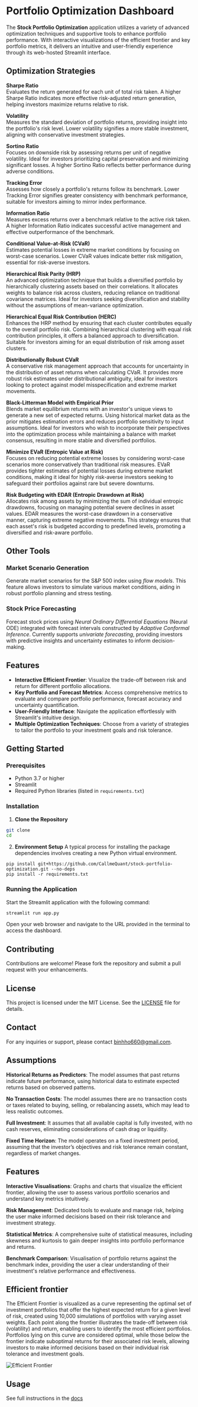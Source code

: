 
# Portfolio Optimization Dashboard

The **Stock Portfolio Optimization** application utilizes a variety of advanced optimization techniques and supportive tools to enhance portfolio performance. With interactive visualizations of the efficient frontier and key portfolio metrics, it delivers an intuitive and user-friendly experience through its web-hosted Streamlit interface.
## Optimization Strategies

**Sharpe Ratio**  
Evaluates the return generated for each unit of total risk taken. A higher Sharpe Ratio indicates more effective risk-adjusted return generation, helping investors maximize returns relative to risk.

**Volatility**  
Measures the standard deviation of portfolio returns, providing insight into the portfolio's risk level. Lower volatility signifies a more stable investment, aligning with conservative investment strategies.

**Sortino Ratio**  
Focuses on downside risk by assessing returns per unit of negative volatility. Ideal for investors prioritizing capital preservation and minimizing significant losses. A higher Sortino Ratio reflects better performance during adverse conditions.

**Tracking Error**  
Assesses how closely a portfolio's returns follow its benchmark. Lower Tracking Error signifies greater consistency with benchmark performance, suitable for investors aiming to mirror index performance.

**Information Ratio**  
Measures excess returns over a benchmark relative to the active risk taken. A higher Information Ratio indicates successful active management and effective outperformance of the benchmark.

**Conditional Value-at-Risk (CVaR)**  
Estimates potential losses in extreme market conditions by focusing on worst-case scenarios. Lower CVaR values indicate better risk mitigation, essential for risk-averse investors.

**Hierarchical Risk Parity (HRP)**  
An advanced optimization technique that builds a diversified portfolio by hierarchically clustering assets based on their correlations. It allocates weights to balance risk across clusters, reducing reliance on traditional covariance matrices. Ideal for investors seeking diversification and stability without the assumptions of mean-variance optimization.

**Hierarchical Equal Risk Contribution (HERC)**  
Enhances the HRP method by ensuring that each cluster contributes equally to the overall portfolio risk. Combining hierarchical clustering with equal risk contribution principles, it offers a balanced approach to diversification. Suitable for investors aiming for an equal distribution of risk among asset clusters.

**Distributionally Robust CVaR**  
A conservative risk management approach that accounts for uncertainty in the distribution of asset returns when calculating CVaR. It provides more robust risk estimates under distributional ambiguity, ideal for investors looking to protect against model misspecification and extreme market movements.

**Black-Litterman Model with Empirical Prior**  
Blends market equilibrium returns with an investor's unique views to generate a new set of expected returns. Using historical market data as the prior mitigates estimation errors and reduces portfolio sensitivity to input assumptions. Ideal for investors who wish to incorporate their perspectives into the optimization process while maintaining a balance with market consensus, resulting in more stable and diversified portfolios.

**Minimize EVaR (Entropic Value at Risk)**  
Focuses on reducing potential extreme losses by considering worst-case scenarios more conservatively than traditional risk measures. EVaR provides tighter estimates of potential losses during extreme market conditions, making it ideal for highly risk-averse investors seeking to safeguard their portfolios against rare but severe downturns.

**Risk Budgeting with EDAR (Entropic Drawdown at Risk)**  
Allocates risk among assets by minimizing the sum of individual entropic drawdowns, focusing on managing potential severe declines in asset values. EDAR measures the worst-case drawdown in a conservative manner, capturing extreme negative movements. This strategy ensures that each asset's risk is budgeted according to predefined levels, promoting a diversified and risk-aware portfolio.

## Other Tools
### **Market Scenario Generation**
Generate market scenarios for the S&P 500 index using *flow models*. This feature allows investors to simulate various market conditions, aiding in robust portfolio planning and stress testing.

### **Stock Price Forecasting**
Forecast stock prices using *Neural Ordinary Differential Equations* (Neural ODE) integrated with forecast intervals constructed by *Adaptive Conformal Inference*. Currently supports *univariate forecasting*, providing investors with predictive insights and uncertainty estimates to inform decision-making.

## Features

- **Interactive Efficient Frontier**: Visualize the trade-off between risk and return for different portfolio allocations.
- **Key Portfolio and Forecast Metrics**: Access comprehensive metrics to evaluate and compare portfolio performance, forecast accuracy and uncertainty quantification.
- **User-Friendly Interface**: Navigate the application effortlessly with Streamlit's intuitive design.
- **Multiple Optimization Techniques**: Choose from a variety of strategies to tailor the portfolio to your investment goals and risk tolerance.

## Getting Started

### Prerequisites

- Python 3.7 or higher
- Streamlit
- Required Python libraries (listed in `requirements.txt`)

### Installation

1. **Clone the Repository**
```bash
git clone
cd
 ```

2. **Environment Setup**
A typical process for installing the package dependencies involves creating a new Python virtual environment.
```console
pip install git+https://github.com/CallmeQuant/stock-portfolio-optimization.git --no-deps
pip install -r requirements.txt
```
### Running the Application

Start the Streamlit application with the following command:

```bash
streamlit run app.py
```

Open your web browser and navigate to the URL provided in the terminal to access the dashboard.

## Contributing

Contributions are welcome! Please fork the repository and submit a pull request with your enhancements.

## License

This project is licensed under the MIT License. See the [LICENSE](LICENSE) file for details.

## Contact

For any inquiries or support, please contact [binhho660@gmail.com](mailto:binhho660@gmail.com).

## Assumptions
**Historical Returns as Predictors**: The model assumes that past returns indicate future performance, using historical data to estimate expected returns based on observed patterns.

**No Transaction Costs**: The model assumes there are no transaction costs or taxes related to buying, selling, or rebalancing assets, which may lead to less realistic outcomes.

**Full Investment**: It assumes that all available capital is fully invested, with no cash reserves, eliminating considerations of cash drag or liquidity.

**Fixed Time Horizon**: The model operates on a fixed investment period, assuming that the investor’s objectives and risk tolerance remain constant, regardless of market changes.

## Features

**Interactive Visualisations**: Graphs and charts that visualize the efficient frontier, allowing the user to assess various portfolio scenarios and understand key metrics intuitively.

**Risk Management**: Dedicated tools to evaluate and manage risk, helping the user make informed decisions based on their risk tolerance and investment strategy.

**Statistical Metrics**: A comprehensive suite of statistical measures, including skewness and kurtosis to gain deeper insights into portfolio performance and returns.

**Benchmark Comparison**: Visualisation of portfolio returns against the benchmark index, providing the user a clear understanding of their investment's relative performance and effectiveness.

## Efficient frontier
The Efficient Frontier is visualized as a curve representing the optimal set of investment portfolios that offer the highest expected return for a given level of risk, created using 10,000 simulations of portfolios with varying asset weights. Each point along the frontier illustrates the trade-off between risk (volatility) and return, enabling users to identify the most efficient portfolios. Portfolios lying on this curve are considered optimal, while those below the frontier indicate suboptimal returns for their associated risk levels, allowing investors to make informed decisions based on their individual risk tolerance and investment goals.

![Efficient Frontier](example.png)

## Usage
See full instructions in the [docs](./install.md)
<!-- 
1. 
2. Enter your tickers, start and end dates, and risk-free rate in the input fields.
3. Select an optimization strategy from the dropdown menu.
4. Click the "Calculate" button to generate your optimized portfolio.
5. Explore the various tabs to view performance metrics, visualizations, and risk analysis for your portfolio. -->


